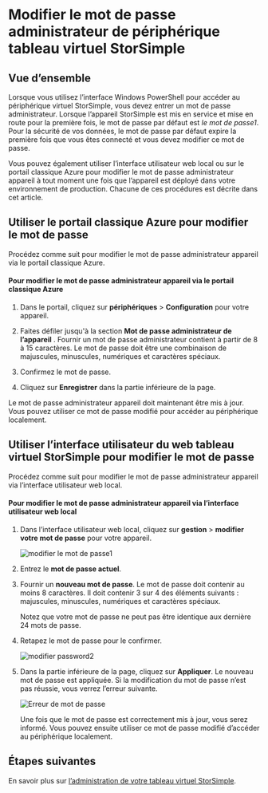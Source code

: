 <properties 
   pageTitle="Modifier le mot de passe d’administrateur de périphérique virtuel StorSimple | Microsoft Azure"
   description="Décrit comment utiliser le portail classique Azure ou l’interface utilisateur du web tableau virtuel StorSimple pour modifier le mot de passe administrateur appareil."
   services="storsimple"
   documentationCenter="NA"
   authors="alkohli"
   manager="carmonm"
   editor="" />
<tags 
   ms.service="storsimple"
   ms.devlang="NA"
   ms.topic="article"
   ms.tgt_pltfrm="NA"
   ms.workload="TBD"
   ms.date="06/17/2016"
   ms.author="alkohli" />

# <a name="change-the-storsimple-virtual-array-device-administrator-password"></a>Modifier le mot de passe administrateur de périphérique tableau virtuel StorSimple

## <a name="overview"></a>Vue d’ensemble

Lorsque vous utilisez l’interface Windows PowerShell pour accéder au périphérique virtuel StorSimple, vous devez entrer un mot de passe administrateur. Lorsque l’appareil StorSimple est mis en service et mise en route pour la première fois, le mot de passe par défaut est *le mot de passe1*. Pour la sécurité de vos données, le mot de passe par défaut expire la première fois que vous êtes connecté et vous devez modifier ce mot de passe.

Vous pouvez également utiliser l’interface utilisateur web local ou sur le portail classique Azure pour modifier le mot de passe administrateur appareil à tout moment une fois que l’appareil est déployé dans votre environnement de production. Chacune de ces procédures est décrite dans cet article.

## <a name="use-the-azure-classic-portal-to-change-the-password"></a>Utiliser le portail classique Azure pour modifier le mot de passe

Procédez comme suit pour modifier le mot de passe administrateur appareil via le portail classique Azure.

#### <a name="to-change-the-device-administrator-password-via-the-azure-classic-portal"></a>Pour modifier le mot de passe administrateur appareil via le portail classique Azure

1. Dans le portail, cliquez sur **périphériques** > **Configuration** pour votre appareil.

2. Faites défiler jusqu'à la section **Mot de passe administrateur de l’appareil** . Fournir un mot de passe administrateur contient à partir de 8 à 15 caractères. Le mot de passe doit être une combinaison de majuscules, minuscules, numériques et caractères spéciaux.

3. Confirmez le mot de passe.

4. Cliquez sur **Enregistrer** dans la partie inférieure de la page.

Le mot de passe administrateur appareil doit maintenant être mis à jour. Vous pouvez utiliser ce mot de passe modifié pour accéder au périphérique localement.

## <a name="use-the-storsimple-virtual-array-web-ui-to-change-the-password"></a>Utiliser l’interface utilisateur du web tableau virtuel StorSimple pour modifier le mot de passe

Procédez comme suit pour modifier le mot de passe administrateur appareil via l’interface utilisateur web local.

#### <a name="to-change-the-device-administrator-password-via-the-local-web-ui"></a>Pour modifier le mot de passe administrateur appareil via l’interface utilisateur web local

1. Dans l’interface utilisateur web local, cliquez sur **gestion** > **modifier votre mot de passe** pour votre appareil.

    ![modifier le mot de passe1](./media/storsimple-ova-change-device-admin-password/image40.png)

2. Entrez le **mot de passe actuel**.

3. Fournir un **nouveau mot de passe**. Le mot de passe doit contenir au moins 8 caractères. Il doit contenir 3 sur 4 des éléments suivants : majuscules, minuscules, numériques et caractères spéciaux.

    Notez que votre mot de passe ne peut pas être identique aux dernière 24 mots de passe.

3. Retapez le mot de passe pour le confirmer.

    ![modifier password2](./media/storsimple-ova-change-device-admin-password/image41.png)

4. Dans la partie inférieure de la page, cliquez sur **Appliquer**. Le nouveau mot de passe est appliquée. Si la modification du mot de passe n’est pas réussie, vous verrez l’erreur suivante.

    ![Erreur de mot de passe](./media/storsimple-ova-change-device-admin-password/image42.png)

    Une fois que le mot de passe est correctement mis à jour, vous serez informé. Vous pouvez ensuite utiliser ce mot de passe modifié d’accéder au périphérique localement.

## <a name="next-steps"></a>Étapes suivantes

En savoir plus sur [l’administration de votre tableau virtuel StorSimple](storsimple-ova-web-ui-admin.md).
